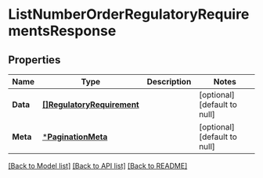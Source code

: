 # ListNumberOrderRegulatoryRequirementsResponse

## Properties
Name | Type | Description | Notes
------------ | ------------- | ------------- | -------------
**Data** | [**[]RegulatoryRequirement**](RegulatoryRequirement.md) |  | [optional] [default to null]
**Meta** | [***PaginationMeta**](PaginationMeta.md) |  | [optional] [default to null]

[[Back to Model list]](../README.md#documentation-for-models) [[Back to API list]](../README.md#documentation-for-api-endpoints) [[Back to README]](../README.md)

